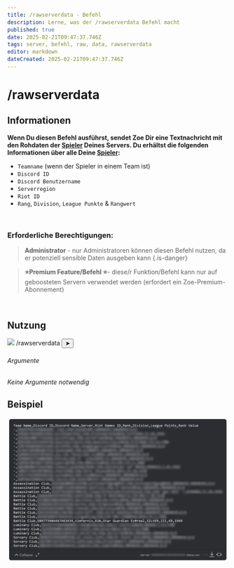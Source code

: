 ```yaml
---
title: /rawserverdata - Befehl
description: Lerne, was der /rawserverdata Befehl macht
published: true
date: 2025-02-21T09:47:37.746Z
tags: server, befehl, raw, data, rawserverdata
editor: markdown
dateCreated: 2025-02-21T09:47:37.746Z
---
```


# /rawserverdata
## Informationen
**Wenn Du diesen Befehl ausführst, sendet Zoe Dir eine Textnachricht mit den Rohdaten der [Spieler](/de/terms/player) Deines Servers. Du erhältst die folgenden Informationen über alle Deine [Spieler](/de/terms/player):**
- `Teamname` (wenn der Spieler in einem Team ist)
- `Discord ID`
- `Discord Benutzername`
- `Serverregion`
- `Riot ID`
- `Rang`, `Division`, `League Punkte` & `Rangwert`
<br>

### Erforderliche Berechtigungen:
>**Administrator** - nur Administratoren können diesen Befehl nutzen, da er potenziell sensible Daten ausgeben kann {.is-danger}

> **:star:Premium Feature/Befehl :star:**- diese/r Funktion/Befehl kann nur auf geboosteten Servern verwendet werden (erfordert ein Zoe-Premium-Abonnement)

<br>

## Nutzung
<div class="discord-preview">
    <div class="dcp-chatbar">
        <img src="/zoe_logo.png" class="dcp-avatar">
        <span class="dcp-command">/rawserverdata</span>
        <button class="dcp-send-btn">&#10148;</button> 
    </div>
</div>

###### Argumente
*Keine Argumente notwendig*
<br>
 
## Beispiel
![](/img/commands/rawserverdata.png)